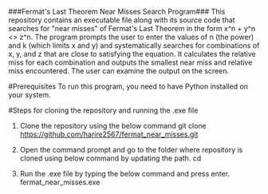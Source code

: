###Fermat's Last Theorem Near Misses Search Program###
This repository contains an executable file along with its source code that searches for "near misses" of Fermat's Last Theorem in the form 
x^n + y^n <> z^n. The program prompts the user to enter the values of n (the power) and k (which limits x and y) and systematically searches for combinations of x, y, and z that are close to satisfying the equation. It calculates the relative miss for each combination and outputs the smallest near miss and relative miss encountered. The user can examine the output on the screen.

#Prerequisites
To run this program, you need to have Python installed on your system.

#Steps for cloning the repository and running the .exe file
1. Clone the repository using the below command
git clone https://github.com/harire2567/fermat_near_misses.git

2. Open the command prompt and go to the folder where repository is cloned using below command by updating the path.
cd <absolute path till folder fermat_near_misses>

3. Run the .exe file by typing the below command and press enter.
fermat_near_misses.exe
